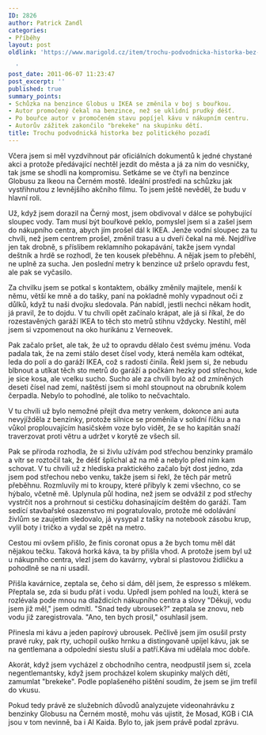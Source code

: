 ```yaml
---
ID: 2826
author: Patrick Zandl
categories:
- Příběhy
layout: post
oldlink: 'https://www.marigold.cz/item/trochu-podvodnicka-historka-bez-politickeho-pozadi

  '
post_date: 2011-06-07 11:23:47
post_excerpt: ''
published: true
summary_points:
- Schůzka na benzince Globus u IKEA se změnila v boj s bouřkou.
- Autor promočený čekal na benzince, než se uklidní prudký déšť.
- Po bouřce autor v promočeném stavu popíjel kávu v nákupním centru.
- Autorův zážitek zakončilo "brekeke" na skupinku dětí.
title: Trochu podvodnická historka bez politického pozadí
---
```


Včera jsem si měl vyzdvihnout pár oficiálních dokumentů k jedné chystané akci a protože předávající nechtěl jezdit do města a já za ním do vesničky, tak jsme se shodli na kompromisu. Setkáme se ve čtyři na benzince Globusu za Ikeou na Černém mostě. Ideální prostředí na schůzku jak vystřihnutou z levnějšího akčního filmu. To jsem ještě nevěděl, že budu v hlavní roli.

Už, když jsem dorazil na Černý most, jsem obdivoval v dálce se pohybující sloupec vody. Tam musí být bouřkové peklo, pomyslel jsem si a zašel jsem do nákupního centra, abych jím prošel dál k IKEA. Jenže vodní sloupec za tu chvíli, než jsem centrem prošel, změnil trasu a u dveří čekal na mě. Nejdříve jen tak drobně, s příslibem reklamního pokapávání, takže jsem vyndal deštník a hrdě se rozhodl, že ten kousek přeběhnu. A nějak jsem to přeběhl, ne uplně za sucha. Jen poslední metry k benzince už pršelo opravdu fest, ale pak se vyčasilo.

Za chvilku jsem se potkal s kontaktem, obálky změnily majitele, menší k němu, větší ke mně a do tašky, paní na pokladně mohly vypadnout oči z důlků, když tu naši dvojku sledovala. Pán nabídl, jestli nechci někam hodit, já pravil, že to dojdu. V tu chvíli opět začínalo krápat, ale já si říkal, že do rozestavěných garáží IKEA to těch sto metrů stihnu vždycky. Nestihl, měl jsem si vzpomenout na oko hurikánu z Verneovek.

Pak začalo pršet, ale tak, že už to opravdu dělalo čest svému jménu. Voda padala tak, že na zemi stálo deset čísel vody, která neměla kam odtékat, leda do polí a do garáží IKEA, což s radostí činila. Řekl jsem si, že nebudu blbnout a utíkat těch sto metrů do garáží a počkám hezky pod střechou, kde je sice kosa, ale vcelku sucho. Sucho ale za chvíli bylo až od zmíněných deseti čísel nad zemí, naštěstí jsem si mohl stoupnout na obrubník kolem čerpadla. Nebylo to pohodlné, ale toliko to nečvachtalo.

V tu chvíli už bylo nemožné přejít dva metry venkem, dokonce ani auta nevyjížděla z benzinky, protože silnice se proměnila v solidní říčku a na vůkol proplouvajícím hasičském voze bylo vidět, že se ho kapitán snaží traverzovat proti větru a udržet v korytě ze všech sil.

Pak se příroda rozhodla, že si živlu užívám pod střechou benzinky pramálo a vítr se roztočil tak, že déšť šplíchal až na mě a nebylo před ním kam schovat. V tu chvíli už z hlediska praktického začalo být dost jedno, zda jsem pod střechou nebo venku, takže jsem si řekl, že těch pár metrů přeběhnu. Rozmluvily mi to kroupy, které přibyly k zemi všechno, co se hýbalo, včetně mě. Uplynula půl hodina, než jsem se odvážil z pod střechy vystrčit nos a prohrnout si cestičku dohasínajícím deštěm do garáží. Tam sedící stavbařské osazenstvo mi pogratulovalo, protože mé odolávání živlům se zaujetím sledovalo, já vysypal z tašky na notebook zásobu krup, vylil boty i tričko a vydal se zpět na metro.

Cestou mi ovšem přišlo, že finis coronat opus a že bych tomu měl dát nějakou tečku. Taková horká káva, ta by přišla vhod. A protože jsem byl už u nákupního centra, vlezl jsem do kavárny, vybral si plastovou židličku a pohodlně se na ni usadil.

Přišla kavárnice, zeptala se, čeho si dám, děl jsem, že espresso s mlékem. 
Přeptala se, zda si budu přát i vodu. 
Upředl jsem pohled na louži, která se rozlévala pode mnou na dlaždicích nákupního centra a slovy "Děkuji, vodu jsem již měl," jsem odmítl.
"Snad tedy ubrousek?" zeptala se znovu, neb vodu již zaregistrovala.
"Ano, ten bych prosil," osuhlasil jsem.

Přinesla mi kávu a jeden papírový ubrousek. Pečlivě jsem jím osušil prsty pravé ruky, pak rty, uchopil ouško hrnku a distingovaně upíjel kávu, jak se na gentlemana a odpolední siestu sluší a patří.Káva mi udělala moc dobře.

Akorát, když jsem vycházel z obchodního centra, neodpustil jsem si, zcela negentlemantsky, když jsem procházel kolem skupinky malých dětí, zamumlat "brekeke". Podle poplašeného pištění soudím, že jsem se jim trefil do vkusu.

Pokud tedy právě ze služebních důvodů analyzujete videonahrávku z benzinky Globusu na Černém mostě, mohu vás ujistit, že Mosad, KGB i CIA jsou v tom nevinně, ba i Al Kaida. Bylo to, jak jsem právě podal zprávu.